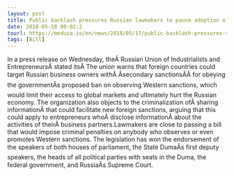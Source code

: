```yaml
---
layout: post
title: Public backlash pressures Russian lawmakers to pause adoption of legislation that would criminalize observing or facilitating new foreign sanctions
date: 2018-05-18 00:02:2
tourl: https://meduza.io/en/news/2018/05/17/public-backlash-pressures-russian-lawmakers-to-pause-adoption-of-legislation-that-would-criminalize-observing-or-facilitating-new-foreign-sanctions
tags: [Bill]
---
```

In a press release on Wednesday, theÂ Russian Union of Industrialists and EntrepreneursÂ stated itsÂ The union warns that foreign countries could target Russian business owners withÂ Âsecondary sanctionsÂÂ for obeying the governmentÂs proposed ban on observing Western sanctions, which would limit their access to global markets and ultimately hurt the Russian economy. The organization also objects to the criminalization ofÂ sharing informationÂ that could facilitate new foreign sanctions, arguing that this could apply to entrepreneurs whoÂ disclose informationÂ about the activities of theirÂ business partners.Lawmakers are close to passing a bill that would impose criminal penalties on anybody who observes or even promotes Western sanctions. The legislation has won the endorsement of the speakers of both houses of parliament, the State DumaÂs first deputy speakers, the heads of all political parties with seats in the Duma, the federal government, and RussiaÂs Supreme Court. 